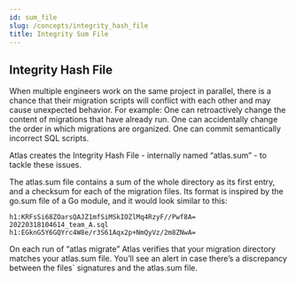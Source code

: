 ```yaml
---
id: sum_file
slug: /concepts/integrity_hash_file
title: Integrity Sum File
---
```


## Integrity Hash File
When multiple engineers work on the same project in parallel, there is a chance that their migration scripts will conflict with each other and may cause unexpected behavior. For example:
One can retroactively change the content of migrations that have already run.
One can accidentally change the order in which migrations are organized.
One can commit semantically incorrect SQL scripts.

Atlas creates the Integrity Hash File - internally named “atlas.sum” - to tackle these issues. 

The atlas.sum file contains a sum of the whole directory as its first entry, and a checksum for each of the migration files. Its format is inspired by the go.sum file of a Go module, and it would look similar to this:
```
h1:KRFsSi68ZOarsQAJZ1mfSiMSkIOZlMq4RzyF//Pwf8A=
20220318104614_team_A.sql h1:EGknG5Y6GQYrc4W8e/r3S61Aqx2p+NmQyVz/2m8ZNwA=
```

On each run of “atlas migrate” Atlas verifies that your migration directory matches your atlas.sum file. You’ll see an alert in case there’s a discrepancy between the files` signatures and the atlas.sum file.
